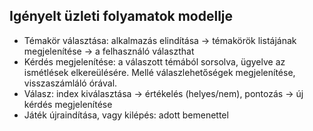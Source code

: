 ## Igényelt üzleti folyamatok modellje

- Témakör választása: alkalmazás elindítása &#8594; témakörök listájának megjelenítése &#8594; a felhasználó választhat
- Kérdés megjelenítése: a válaszott témából sorsolva, ügyelve az ismétlések elkereülésére. Mellé válaszlehetőségek megjelenítése, visszaszámláló órával.
- Válasz: index kiválasztása &#8594; értékelés (helyes/nem), pontozás &#8594; új kérdés megjelenítése
- Játék újraindítása, vagy kilépés: adott bemenettel
